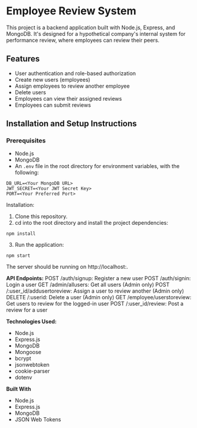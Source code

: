 # Employee Review System

This project is a backend application built with Node.js, Express, and MongoDB. It's designed for a hypothetical company's internal system for performance review, where employees can review their peers.

## Features

- User authentication and role-based authorization
- Create new users (employees)
- Assign employees to review another employee
- Delete users
- Employees can view their assigned reviews
- Employees can submit reviews

## Installation and Setup Instructions

### Prerequisites
- Node.js
- MongoDB
- An `.env` file in the root directory for environment variables, with the following:

```
DB_URL=<Your MongoDB URL>
JWT_SECRET=<Your JWT Secret Key>
PORT=<Your Preferred Port>
```
Installation:
1) Clone this repository.
2) cd into the root directory and install the project dependencies:

```
npm install
```
3) Run the application:

```
npm start
```
The server should be running on http://localhost:<Your Preferred Port>.

**API Endpoints:**
POST /auth/signup: Register a new user
POST /auth/signin: Login a user
GET /admin/allusers: Get all users (Admin only)
POST /:user_id/addusertoreview: Assign a user to review another (Admin only)
DELETE /:userid: Delete a user (Admin only)
GET /employee/userstoreview: Get users to review for the logged-in user
POST /:user_id/review: Post a review for a user
  
**Technologies Used:**
- Node.js
- Express.js
- MongoDB
- Mongoose
- bcrypt
- jsonwebtoken
- cookie-parser
- dotenv


**Built With**
- Node.js
- Express.js
- MongoDB
- JSON Web Tokens


